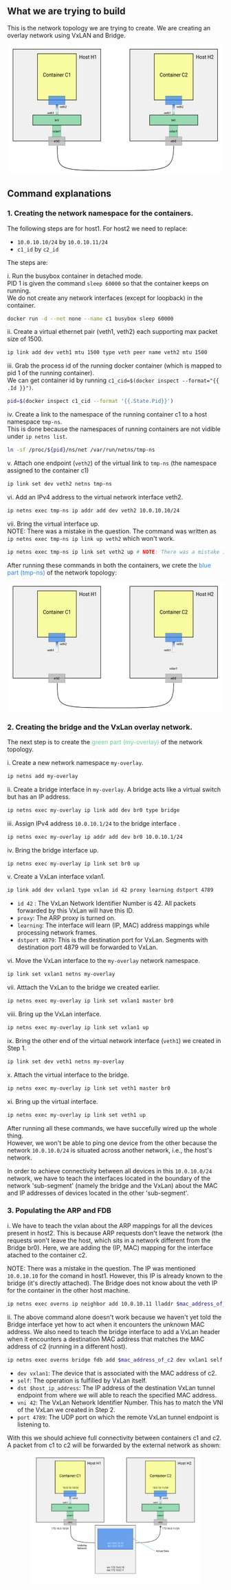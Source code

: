 ## What we are trying to build

This is the network topology we are trying to create. We are creating an overlay network using VxLAN and Bridge.

<p align="center">
  <img src="../../images/topology.svg" alt-text="Network Topology for VxLan" height="300"/>
</p>

## Command explanations

### 1. Creating the network namespace for the containers.

The following steps are for host1. For host2 we need to replace:
- `10.0.10.10/24` by `10.0.10.11/24`
- `c1_id` by `c2_id`

The steps are:

i. Run the busybox container in detached mode.<br/>
PID 1 is given the command `sleep 60000` so that the  container keeps on running.<br/>
We do not create any network interfaces (except for loopback) in the container.
```sh
docker run -d --net none --name c1 busybox sleep 60000
```

ii.  Create a virtual ethernet pair (veth1, veth2) each supporting max packet size of 1500.
```sh
ip link add dev veth1 mtu 1500 type veth peer name veth2 mtu 1500
```

iii. Grab the process id of the running docker container (which is mapped to pid 1 of the running container).<br/>
We can get container id by running `c1_cid=$(docker inspect --format="{{ .Id }}")`.
```sh
pid=$(docker inspect c1_cid --format '{{.State.Pid}}')
```

iv. Create a link to the namespace of the running container c1 to a host namespace `tmp-ns`.<br/>
This is done because the namespaces of running containers are not vidible under `ip netns list`.
```sh
ln -sf /proc/${pid}/ns/net /var/run/netns/tmp-ns
```

v. Attach one endpoint (`veth2`) of the virtual link to `tmp-ns` (the namespace assigned to the container c1)
```sh
ip link set dev veth2 netns tmp-ns
```

vi. Add an IPv4 address to the virtual network interface veth2.
```sh
ip netns exec tmp-ns ip addr add dev veth2 10.0.10.10/24
```

vii. Bring the virtual interface up.<br/>
NOTE: There was a mistake in the question. The command was written as `ip netns exec tmp-ns ip link up veth2` which won't work.

```sh
ip netns exec tmp-ns ip link set veth2 up # NOTE: There was a mistake in the question.
```

After running these commands in both the containers, we crete the <span style="color:#2F80ED">blue part (tmp-ns)</span> of the network topology:

<p align="center">
  <img src="../../images/step1.svg" alt-text="Network Topology at the end of Step 1" height="300"/>
</p>


### 2. Creating the bridge and the VxLan overlay network.

The next step is to create the <span style="color:#6FCF97">green part (my-overlay)</span> of the network topology.

i. Create a new network namespace `my-overlay`.
```sh
ip netns add my-overlay
```

ii. Create a bridge interface in `my-overlay`. A bridge acts like a virtual switch but has an IP address.
```sh
ip netns exec my-overlay ip link add dev br0 type bridge
```

iii. Assign IPv4 address `10.0.10.1/24` to the bridge interface .
```sh
ip netns exec my-overlay ip addr add dev br0 10.0.10.1/24
```

iv. Bring the bridge interface up.
```sh
ip netns exec my-overlay ip link set br0 up
```

v. Create a VxLan interface vxlan1.
```sh
ip link add dev vxlan1 type vxlan id 42 proxy learning dstport 4789
```

- `id 42` : The VxLan Network Identifier Number is 42. All packets forwarded by this VxLan will have this ID.
- `proxy`: The ARP proxy is turned on.
- `learning`: The interface will learn (IP, MAC) address mappings while processing network frames.
- `dstport 4879`: This is the destination port for VxLan. Segments with destination port 4879 will be forwarded to VxLan.

vi. Move the VxLan interface to the `my-overlay` network namespace.
```sh
ip link set vxlan1 netns my-overlay
```

vii. Atttach the VxLan to the bridge we created earlier.
```sh
ip netns exec my-overlay ip link set vxlan1 master br0
```

viii. Bring up the VxLan interface.
```sh
ip netns exec my-overlay ip link set vxlan1 up
```

ix. Bring the other end of the virtual network interface (`veth1`) we created in Step 1.
```sh
ip link set dev veth1 netns my-overlay
```

x. Attach the virtual interface to the bridge.
```sh
ip netns exec my-overlay ip link set veth1 master br0
```

xi. Bring up the virtual interface.
```sh
ip netns exec my-overlay ip link set veth1 up
```

After running all these commands, we have succefully wired up the whole thing.<br/>
However, we won't be able to ping one device from the other because the network `10.0.10.0/24` is situated across another network, i.e., the host's network.

In order to achieve connectivity between all devices in this `10.0.10.0/24` network, we have to teach the interfaces located in the boundary of the network 'sub-segment' (namely the bridge and the VxLan) about the MAC and IP addresses of devices located in the other 'sub-segment'.

### 3. Populating the ARP and FDB

i. We have to teach the vxlan about the ARP mappings for all the devices present in host2. This is because ARP requests don't leave the network (the requests won't leave the host, which sits in a network different from the Bridge br0). Here, we are adding the (IP, MAC) mapping for the interface atached to the container c2.

NOTE: There was a mistake in the question. The IP was mentioned `10.0.10.10` for the comand in host1. However, this IP is already known to the bridge (it's directly attached). The Bridge does not know about the veth IP for the container in the other host machine.
```sh
ip netns exec overns ip neighbor add 10.0.10.11 lladdr $mac_address_of_c2 dev vxlan1
```

ii. The above command alone doesn't work because we haven't yet told the Bridge interface yet how to act when it encounters the unknown MAC address. We also need to teach the bridge interface to add a VxLan header when it encounters a destination MAC address that matches the MAC address of c2 (running in a different host).


```sh
ip netns exec overns bridge fdb add $mac_address_of_c2 dev vxlan1 self dst $host_ip_address vni 42 port 4789
```

- `dev vxlan1`: The device that is associated with the MAC address of c2.
- `self`: The operation is fulfilled by VxLan itself.
- `dst $host_ip_address`: The IP address of the destination VxLan tunnel endpoint from where we will able to reach the specified MAC address.
- `vni 42`: The VxLan Network Identifier Number. This has to match the VNI of the VxLan we created in Step 2.
- `port 4789`: The UDP port on which the remote VxLan tunnel endpoint is listening to.

With this we should achieve full connectivity between containers c1 and c2.<br/>
A packet from c1 to c2 will be forwarded by the external network as shown:

<p align="center">
  <img src="../../images/packet.svg" alt-text="Packet from c1 to c2" height="300"/>
</p>
